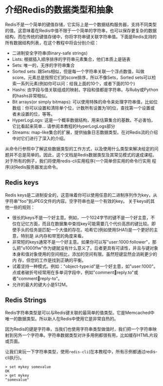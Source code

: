 # 介绍Redis的数据类型和抽象

Redis不是一个简单的键值存储，它实际上是一个数据结构服务器，支持不同类型的值。这意味着在Redis中值不限于一个简单的字符串，也可以保存更复杂的数据结构，而在传统的键值存储中，你将字符串键关联字符串值。下面是Redis支持的
所有数据结构列表，在这个教程中将会分别介绍：

- 二进制安全字符串(Binary-safe strings)
- Lists: 根据插入顺序排序的字符串元素集合，他们本质上是链表
- Sets: 唯一的，无序的字符串集合
- Sorted sets: 跟Sets相似，但是每一个字符串关联一个浮点数值，叫做score。元素总是按照它们的score排序，所以不像Sets，Sorted sets可以检索一系列元素(例如你可以问：给我上面的10个，或者下面的10个)
- Hashs: 由字段与值关联组成的映射。字段和值都是字符串。与Ruby或Python的hashs非常相似。
- Bit arrays(or simply bitmaps): 可以使用特殊的命令来处理字符串值，比如位数组：你可以设置和清除单个位，计数所有设置为1的位，查找第一个设置或者未设置的位，等等。
- HyperLogLogs: 这是一个概率数据结构，用来估算集合的基数。不必害怕，它比看起来简单... 请参阅本教程的HyperLogLogs部分
- Streams: map-like集合的扩展，提供抽象日志数据类型。在对Redis流的介绍中对它们进行了深入的介绍。

从命令行参照中了解这些数据类型的工作方式，以及使用什么类型来解决给定的问题并不总是简单的。因此，这个文档是Redis数据类型及其常见模式的速成课程。对于所有的例子，我们将使用redis-cli实用程序(一个简单但实用的命令行实用
程序)对Redis服务器发出命令。

## Redis keys

Redis keys是二进制安全的，这意味着你可以使用任意的二进制序列作为key，从字符串"foo"到JPEG文件的内容。空字符串也是一个有效的key。
关于keys的其他一些的规则：
- 很长的keys不是一个好主意。例如，一个1024字节的键不是一个好主意，不仅在记忆方面，而且在数据集中查找key可能需要几个代价高昂的键比较。即使手头的任务是匹配一个大值的存在。哈希它(例如使用SHA1)是一个更好的主意，特别是
从内存和带宽的角度来看。
- 非常短的keys通常不是一个好主意。如果你可以写"user:1000:follower"，那么把"u1000flw"作为键就没有什么意义了。后者更具有可读性，并且与键对象本身和值对象使用的空间相比，添加的空间有限。虽然短键显然会消耗更少的内
存，但您的工作是找到正确的平衡。
- 试着坚持一种模式。例如："object-type:id"是一个好主意，如"user:1000"。点或者破折号经常用在多单词字段中，例如"comment:1234:reply.to"或者"comment:1234:reply-to"。
- 允许的最大的键大小是512M。

## Redis Strings

Redis字符串类型是可以与Redis键关联的最简单的值类型。它是Memcached中唯一的数据类型。所以新人在Redis中使用它是非常自热的。

因为Redis的键是字符串，当我们也使用字符串类型做值时，我们把一个字符串映射到另外一个字符串。字符串数据类型对许多用例都很有用，比如缓存HTML片段或页面。

让我们来玩一下字符串类型，使用`redis-cli`(在本教程中，所有示例都通过redis-cli执行)。
```
> set mykey somevalue
OK
> get mykey
"somevalue"
```
